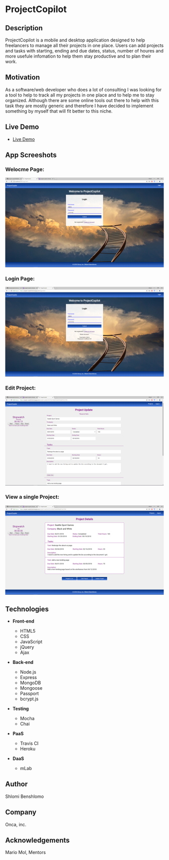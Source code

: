 # ProjectCopilot

## Description
ProjectCopilot is a mobile and desktop application designed to help freelancers to manage all their projects in one place.
Users can add projects and tasks with starting, ending and due dates, status, number of houres and more usefule infomation to help them stay productive and to plan their work.

## Motivation
As a software/web developer who does a lot of consulting I was looking for a tool to help to track all my projects in one place and to help me to stay organized. Although there are some online tools out there to help with this task they are mostly generic and therefore I have decided to implement something by myself that will fit better to this niche.

## Live Demo
- [Live Demo](https://project-copilot.herokuapp.com/)

## App Screeshots

### Welocme Page:
![Welocme Page](https://github.com/shlomibe21/project-copilot/blob/master/public/screenshots/ProjectCopilot_index.png)

### Login Page:
![Login Page](https://github.com/shlomibe21/project-copilot/blob/master/public/screenshots/ProjectCopilot_login.png)

### Edit Project:
![Edit Project](https://github.com/shlomibe21/project-copilot/blob/master/public/screenshots/ProjectCopilot_updatePage.png)

### View a single Project:
![View a single Project](https://github.com/shlomibe21/project-copilot/blob/master/public/screenshots/ProjectCopilot_viewPage.png)

## Technologies

- **Front-end**

  - HTML5
  - CSS
  - JavaScript
  - jQuery
  - Ajax

- **Back-end**

  - Node.js
  - Express
  - MongoDB
  - Mongoose
  - Passport
  - bcrypt.js

- **Testing**

  - Mocha
  - Chai

- **PaaS**

  - Travis CI
  - Heroku

- **DaaS**

  - mLab

## Author
Shlomi Benshlomo 
## Company
Onca, inc.

## Acknowledgements
Mario Mol, Mentors
